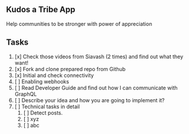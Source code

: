 ## Kudos a Tribe App
Help communities to be stronger with power of appreciation

## Tasks
1. [x] Check those videos from Siavash (2 times) and find out what they want!
2. [x] Fork and clone prepared repo from Github
3. [x] Initial and check connectivity
4. [ ] Enabling webhooks
5. [ ] Read Developer Guide and find out how I can communicate with GraphQL
6. [ ] Describe your idea and how you are going to implement it?
7. [ ] Technical tasks in detail
    1. [ ] Detect posts.
    2. [ ] xyz
    3. [ ] abc
